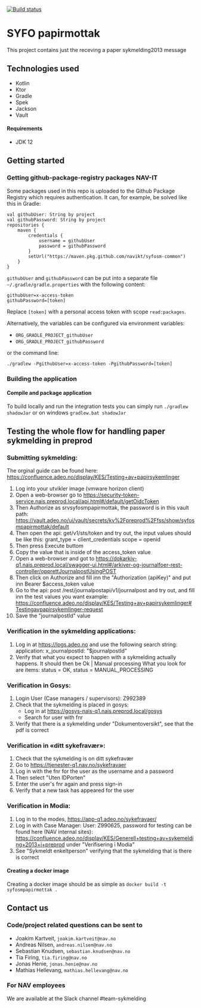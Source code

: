 [![Build status](https://github.com/navikt/syfosmpapirmottak/workflows/Deploy%20to%20dev%20and%20prod/badge.svg)](https://github.com/navikt/syfosmpapirmottak/workflows/Deploy%20to%20dev%20and%20prod/badge.svg)

# SYFO papirmottak
This project contains just the receving a paper sykmelding2013 message

## Technologies used
* Kotlin
* Ktor
* Gradle
* Spek
* Jackson
* Vault

#### Requirements

* JDK 12

## Getting started
### Getting github-package-registry packages NAV-IT
Some packages used in this repo is uploaded to the Github Package Registry which requires authentication. It can, for example, be solved like this in Gradle:
```
val githubUser: String by project
val githubPassword: String by project
repositories {
    maven {
        credentials {
            username = githubUser
            password = githubPassword
        }
        setUrl("https://maven.pkg.github.com/navikt/syfosm-common")
    }
}
```

`githubUser` and `githubPassword` can be put into a separate file `~/.gradle/gradle.properties` with the following content:

```                                                     
githubUser=x-access-token
githubPassword=[token]
```

Replace `[token]` with a personal access token with scope `read:packages`.

Alternatively, the variables can be configured via environment variables:

* `ORG_GRADLE_PROJECT_githubUser`
* `ORG_GRADLE_PROJECT_githubPassword`

or the command line:

```
./gradlew -PgithubUser=x-access-token -PgithubPassword=[token]
```

### Building the application
#### Compile and package application
To build locally and run the integration tests you can simply run `./gradlew shadowJar` or on windows 
`gradlew.bat shadowJar`

## Testing the whole flow for handling paper sykmelding in preprod
### Submitting sykmelding:
The orginal guide can be found here: https://confluence.adeo.no/display/KES/Testing+av+papirsykemlinger
1. Log into your utvikler image (vmware horizon client)
2. Open a web-browser go to https://security-token-service.nais.preprod.local/api.html#/default/getOidcToken
3. Then Authorize as srvsyfosmpapirmottak, the password is in this vault path: https://vault.adeo.no/ui/vault/secrets/kv%2Fpreprod%2Ffss/show/syfosmpapirmottak/default
4. Then open the api: get/v1/sts/token and try out, the input values should be like this:
grant_type = client_credentials 
scope = openid
5. Then press Execute buttom
6. Copy the value that is inside of the access_token value
7. Open a web-browser and got to https://dokarkiv-q1.nais.preprod.local/swagger-ui.html#/arkiver-og-journalfoer-rest-controller/opprettJournalpostUsingPOST
8. Then click on Authorize and fill inn the "Authorization  (apiKey)" and put inn Bearer $access_token value
9. Go to the api: post /rest/journalpostapi/v1/journalpost and try out, and fill inn the test values you want example:
https://confluence.adeo.no/display/KES/Testing+av+papirsykemlinger#Testingavpapirsykemlinger-request
10. Save the "journalpostId" value

### Verification in the sykmelding applications:
1. Log in at https://logs.adeo.no and use the following search string: application: x_journalpostId: "$journalpostId"
2. Verify that what you expect to happen with a sykmelding actually happens. It should then be Ok | Manual processing
   What you look for are items: status = OK, status = MANUAL_PROCESSING 

### Verification in Gosys:
1. Login User (Case managers / supervisors):
   Z992389
2. Check that the sykmelding is placed in gosys:
   - Log in at https://gosys-nais-q1.nais.preprod.local/gosys
   - Search for user with fnr
3. Verify that there is a sykmelding under "Dokumentoversikt", see that the pdf is correct


### Verification in «ditt sykefravær»:
1. Check that the sykmelding is on ditt sykefravær
2. Go to https://tjenester-q1.nav.no/sykefravaer
3. Log in with the fnr for the user as the username and a password
3. Then select "Uten IDPorten"
4. Enter the user's fnr again and press sign-in
5. Verify that a new task has appeared for the user

### Verification in Modia:
1. Log in to the modes, https://app-q1.adeo.no/sykefravaer/
2. Log in with Case Manager: User: Z990625, password for testing can be found here (NAV internal sites):
   https://confluence.adeo.no/display/KES/Generell+testing+av+sykemelding+2013+i+preprod under "Verifisering i Modia"
3. See "Sykmeldt enkeltperson" verifying that the sykmelding that is there is correct

#### Creating a docker image
Creating a docker image should be as simple as `docker build -t syfosmpapirmottak .`

## Contact us
### Code/project related questions can be sent to
* Joakim Kartveit, `joakim.kartveit@nav.no`
* Andreas Nilsen, `andreas.nilsen@nav.no`
* Sebastian Knudsen, `sebastian.knudsen@nav.no`
* Tia Firing, `tia.firing@nav.no`
* Jonas Henie, `jonas.henie@nav.no`
* Mathias Hellevang, `mathias.hellevang@nav.no`

### For NAV employees
We are available at the Slack channel #team-sykmelding
